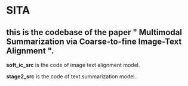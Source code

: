 # SITA
## this is the codebase of the paper " Multimodal Summarization via Coarse-to-fine Image-Text Alignment ".

**soft_ic_src** is the code of image text alignment model.

**stage2_src** is the code of text summarization model.
